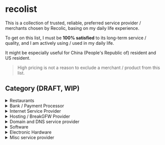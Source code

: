 # recolist

This is a collection of trusted, reliable, preferred service provider / merchants chosen by Recolic, basing on my daily life experience.

To get on this list, I must be **100% satisfied** to its long-term service / quality, and I am actively using / used in my daily life.

It might be especially useful for China (People's Republic of) resident and US resident.

> High pricing is not a reason to exclude a merchant / product from this list.

## Category (DRAFT, WIP)

<details><summary>Restaurants</summary>

> The restaurant must be **outstanding in its own category**. Example: All sushis are great, so sushi restaurants are excluded unless outstanding.

> Disclaimer: I have tried VERY FEW restaurants, so the list might be highly-biased!

recoselect 3-star: 洪禧樓·老廣東海鮮酒樓(蘇州中心店); 江南雅廚(蘇州李公堤店)

recoselect 2-star: 金春禧(青岛金茂灣店); 新梅華餐廳(蘇州獨墅湖店); 鼎泰豐

recoselect 1-star: 玖五京菜(武汉万象城店)

PRC daily: 沙县小吃; 蜜雪冰城

US daily: Jack in the box

</details><details><summary>Bank / Payment Processor</summary>

US: Fidelity Investment; Paypal

PRC: Standard Chartered Bank; Alipay (with intl edition); Bank of China (with chromium UA)

Litecoin

</details><details><summary>Internet Service Provider</summary>

US: Tello; Google Fi; Xfinity (for Wired Internet)

PRC: 3HK

</details><details><summary>Hosting / BreakGFW Provider</summary>

Time4vps; Linode; Vultr; taffy.cloud

</details><details><summary>Domain and DNS service provider</summary>

Cloudflare; Namecheap

</details><details><summary>Software</summary>

Self-Hosted: Nextcloud; gitea; iredmail; garage (https://garagehq.deuxfleurs.fr/); nginx; v2ray; go-shadowsocks2; owncast

Desktop Client: ArchLinux (and GNU toolchain); Firefox; vlc; SwitchyOmega; fish; Jetbrains IDE; OnlyOffice; Electrum & Electrum-LTC & Electron-Cash

Mobile Client: andOTP; FairEmail; Youtube-Revanced; QR Scanner (by TeaCapps); Editor (org.billthefarmer.editor); 2Do; Cx File Explorer; Iceraven; GPS Status; Simple Gallery Pro (by Simple Mobile Tool); ReadEra; Termux; NFC Tools Pro; NFC Card Emulator Pro

</details><details><summary>Electronic Hardware</summary>

Netgear; Advanced Micro Devices; Plum (Keyboard)

</details><details><summary>Misc service provider</summary>

Telnyx; Taobao/TMall; Google Voice

</details>
